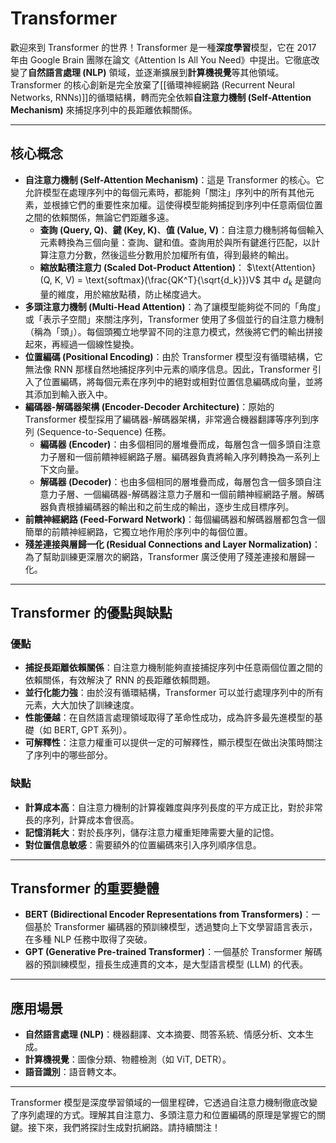 # Transformer

歡迎來到 Transformer 的世界！Transformer 是一種**深度學習**模型，它在 2017 年由 Google Brain 團隊在論文《Attention Is All You Need》中提出。它徹底改變了**自然語言處理 (NLP)** 領域，並逐漸擴展到**計算機視覺**等其他領域。Transformer 的核心創新是完全放棄了[[循環神經網路 (Recurrent Neural Networks, RNNs)]]的循環結構，轉而完全依賴**自注意力機制 (Self-Attention Mechanism)** 來捕捉序列中的長距離依賴關係。

---

## 核心概念

*   **自注意力機制 (Self-Attention Mechanism)**：這是 Transformer 的核心。它允許模型在處理序列中的每個元素時，都能夠「關注」序列中的所有其他元素，並根據它們的重要性來加權。這使得模型能夠捕捉到序列中任意兩個位置之間的依賴關係，無論它們距離多遠。
    *   **查詢 (Query, Q)**、**鍵 (Key, K)**、**值 (Value, V)**：自注意力機制將每個輸入元素轉換為三個向量：查詢、鍵和值。查詢用於與所有鍵進行匹配，以計算注意力分數，然後這些分數用於加權所有值，得到最終的輸出。
    *   **縮放點積注意力 (Scaled Dot-Product Attention)**：
        $\text{Attention}(Q, K, V) = \text{softmax}(\frac{QK^T}{\sqrt{d_k}})V$
        其中 $d_k$ 是鍵向量的維度，用於縮放點積，防止梯度過大。
*   **多頭注意力機制 (Multi-Head Attention)**：為了讓模型能夠從不同的「角度」或「表示子空間」來關注序列，Transformer 使用了多個並行的自注意力機制（稱為「頭」）。每個頭獨立地學習不同的注意力模式，然後將它們的輸出拼接起來，再經過一個線性變換。
*   **位置編碼 (Positional Encoding)**：由於 Transformer 模型沒有循環結構，它無法像 RNN 那樣自然地捕捉序列中元素的順序信息。因此，Transformer 引入了位置編碼，將每個元素在序列中的絕對或相對位置信息編碼成向量，並將其添加到輸入嵌入中。
*   **編碼器-解碼器架構 (Encoder-Decoder Architecture)**：原始的 Transformer 模型採用了編碼器-解碼器架構，非常適合機器翻譯等序列到序列 (Sequence-to-Sequence) 任務。
    *   **編碼器 (Encoder)**：由多個相同的層堆疊而成，每層包含一個多頭自注意力子層和一個前饋神經網路子層。編碼器負責將輸入序列轉換為一系列上下文向量。
    *   **解碼器 (Decoder)**：也由多個相同的層堆疊而成，每層包含一個多頭自注意力子層、一個編碼器-解碼器注意力子層和一個前饋神經網路子層。解碼器負責根據編碼器的輸出和之前生成的輸出，逐步生成目標序列。
*   **前饋神經網路 (Feed-Forward Network)**：每個編碼器和解碼器層都包含一個簡單的前饋神經網路，它獨立地作用於序列中的每個位置。
*   **殘差連接與層歸一化 (Residual Connections and Layer Normalization)**：為了幫助訓練更深層次的網路，Transformer 廣泛使用了殘差連接和層歸一化。

---

## Transformer 的優點與缺點

### 優點

*   **捕捉長距離依賴關係**：自注意力機制能夠直接捕捉序列中任意兩個位置之間的依賴關係，有效解決了 RNN 的長距離依賴問題。
*   **並行化能力強**：由於沒有循環結構，Transformer 可以並行處理序列中的所有元素，大大加快了訓練速度。
*   **性能優越**：在自然語言處理領域取得了革命性成功，成為許多最先進模型的基礎（如 BERT, GPT 系列）。
*   **可解釋性**：注意力權重可以提供一定的可解釋性，顯示模型在做出決策時關注了序列中的哪些部分。

### 缺點

*   **計算成本高**：自注意力機制的計算複雜度與序列長度的平方成正比，對於非常長的序列，計算成本會很高。
*   **記憶消耗大**：對於長序列，儲存注意力權重矩陣需要大量的記憶。
*   **對位置信息敏感**：需要額外的位置編碼來引入序列順序信息。

---

## Transformer 的重要變體

*   **BERT (Bidirectional Encoder Representations from Transformers)**：一個基於 Transformer 編碼器的預訓練模型，透過雙向上下文學習語言表示，在多種 NLP 任務中取得了突破。
*   **GPT (Generative Pre-trained Transformer)**：一個基於 Transformer 解碼器的預訓練模型，擅長生成連貫的文本，是大型語言模型 (LLM) 的代表。

---

## 應用場景

*   **自然語言處理 (NLP)**：機器翻譯、文本摘要、問答系統、情感分析、文本生成。
*   **計算機視覺**：圖像分類、物體檢測（如 ViT, DETR）。
*   **語音識別**：語音轉文本。

---

Transformer 模型是深度學習領域的一個里程碑，它透過自注意力機制徹底改變了序列處理的方式。理解其自注意力、多頭注意力和位置編碼的原理是掌握它的關鍵。接下來，我們將探討生成對抗網路。請持續關注！
